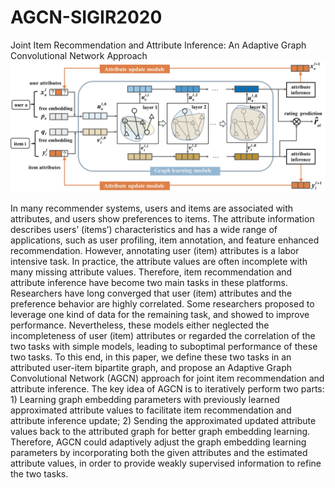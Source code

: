 # AGCN-SIGIR2020
Joint Item Recommendation and Attribute Inference: An Adaptive Graph Convolutional Network Approach 
![](https://github.com/yimutianyang/AGCN/blob/master/figure/framework.png)

In many recommender systems, users and items are associated with attributes, and users show preferences to items. The attribute information describes users’ (items’) characteristics and has a wide range of applications, such as user profiling, item annotation, and feature enhanced recommendation. However, annotating user (item) attributes is a labor intensive task. In practice, the attribute values are
often incomplete with many missing attribute values. Therefore, item recommendation and attribute inference have become two main
tasks in these platforms. Researchers have long converged that user (item) attributes and the preference behavior are highly correlated. Some researchers proposed to leverage one kind of data for the remaining task, and showed to improve performance. Nevertheless, these models either neglected the incompleteness of user (item) attributes or regarded the correlation of the two tasks with simple
models, leading to suboptimal performance of these two tasks. To this end, in this paper, we define these two tasks in an attributed user-item bipartite graph, and propose an Adaptive Graph Convolutional Network (AGCN) approach for joint item recommendation and attribute inference. The key idea of AGCN is to iteratively perform two parts: 1) Learning graph embedding parameters with previously learned approximated attribute values to facilitate item recommendation and attribute inference update; 2) Sending the approximated updated attribute values back to the attributed graph for better graph embedding learning. Therefore, AGCN could adaptively adjust the graph embedding learning parameters by incorporating both the given attributes and the estimated attribute values, in order to provide weakly supervised information to refine the two tasks. 

